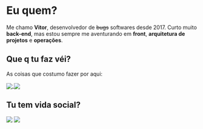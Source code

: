 # Eu quem?

Me chamo **Vitor**, desenvolvedor de ~~bugs~~ softwares desde 2017. Curto muito **back-end**, mas estou sempre me aventurando em **front**, **arquitetura de projetos** e **operações**.

## Que q tu faz véi?

As coisas que costumo fazer por aqui:

<a href="https://github.com/anuraghazra/github-readme-stats">
  <img align="center" src="https://github-readme-stats.vercel.app/api/top-langs/?username=vitorsouza23&layout=compact&langs_count=8" />
</a>
<a href="https://github.com/anuraghazra/github-readme-stats">
  <img align="center" src="https://github-readme-stats.vercel.app/api?username=vitorsouza23&count_private=true&show_icons=true" />
</a>

## Tu tem vida social?

<a href="https://twitter.com/Vitor_0001"><img src="https://img.shields.io/badge/twitter-%231DA1F2.svg?&style=for-the-badge&logo=twitter&logoColor=white" /></a>
<a href="https://www.linkedin.com/in/vitor-de-souza-b31170154/"><img src="https://img.shields.io/badge/linkedin-%230077B5.svg?&style=for-the-badge&logo=linkedin&logoColor=white" /></a>
